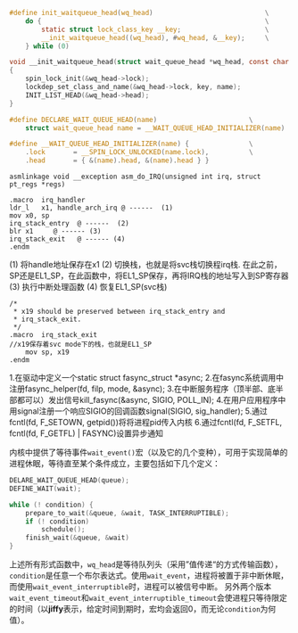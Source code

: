```C
#define init_waitqueue_head(wq_head)                            \
    do {                                                        \
        static struct lock_class_key __key;                     \
        __init_waitqueue_head((wq_head), #wq_head, &__key);     \
    } while (0)

void __init_waitqueue_head(struct wait_queue_head *wq_head, const char *name, struct lock_class_key *key)
{
    spin_lock_init(&wq_head->lock);
    lockdep_set_class_and_name(&wq_head->lock, key, name);
    INIT_LIST_HEAD(&wq_head->head);
}

#define DECLARE_WAIT_QUEUE_HEAD(name)                       \
    struct wait_queue_head name = __WAIT_QUEUE_HEAD_INITIALIZER(name)

#define __WAIT_QUEUE_HEAD_INITIALIZER(name) {               \
    .lock       = __SPIN_LOCK_UNLOCKED(name.lock),          \
    .head       = { &(name).head, &(name).head } }

```

`asmlinkage void __exception asm_do_IRQ(unsigned int irq, struct pt_regs *regs)`

```assembly
.macro	irq_handler
ldr_l	x1, handle_arch_irq @ ------  (1)
mov	x0, sp
irq_stack_entry  @ ------  (2)
blr	x1     @ ------ (3)
irq_stack_exit   @ ------ (4)
.endm
```
(1) 将handle地址保存在x1
(2)  切换栈，也就是将svc栈切换程irq栈. 在此之前，SP还是EL1_SP，在此函数中，将EL1_SP保存，再将IRQ栈的地址写入到SP寄存器
(3) 执行中断处理函数
(4) 恢复EL1_SP(svc栈)


```assembly
/*
 * x19 should be preserved between irq_stack_entry and
 * irq_stack_exit.
 */
.macro	irq_stack_exit
//x19保存着svc mode下的栈，也就是EL1_SP
	mov	sp, x19     
.endm

```

1.在驱动中定义一个static struct fasync_struct *async;
2.在fasync系统调用中注册fasync_helper(fd, filp, mode, &async);
3.在中断服务程序（顶半部、底半部都可以）发出信号kill_fasync(&async, SIGIO, POLL_IN);
4.在用户应用程序中用signal注册一个响应SIGIO的回调函数signal(SIGIO, sig_handler);
5.通过fcntl(fd, F_SETOWN, getpid())将将进程pid传入内核
6.通过fcntl(fd, F_SETFL, fcntl(fd, F_GETFL) | FASYNC)设置异步通知


[^1]:[]()
[^2]:[]()
[^3]:[]()
[^4]:[]()
[^5]:[]()
[^6]:[]()
[^7]:[]()
[^8]:[]()
[^9]:[]()
[^10]:[]()
[^11]:[]()
[^12]:[]()
[^13]:[]()
[^14]:[]()
[^15]:[]()
[^16]:[]()
[^17]:[]()
[^18]:[]()
[^19]:[]()
[^20]:[]()

内核中提供了等待事件`wait_event()`宏（以及它的几个变种），可用于实现简单的进程休眠，等待直至某个条件成立，主要包括如下几个定义：

```C
DELARE_WAIT_QUEUE_HEAD(queue);
DEFINE_WAIT(wait);

while (! condition) {
    prepare_to_wait(&queue, &wait, TASK_INTERRUPTIBLE);
    if (! condition)
        schedule();
    finish_wait(&queue, &wait)
}

```

上述所有形式函数中，`wq_head`是等待队列头（采用”值传递“的方式传输函数），`condition`是任意一个布尔表达式。使用`wait_event`，进程将被置于非中断休眠，而使用`wait_event_interruptible`时，进程可以被信号中断。
另外两个版本`wait_event_timeout`和`wait_event_interruptible_timeout`会使进程只等待限定的时间（以**jiffy**表示，给定时间到期时，宏均会返回0，而无论`condition`为何值）。
